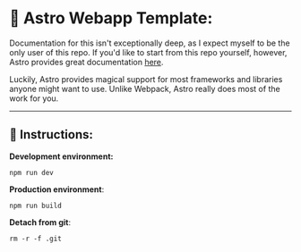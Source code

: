 # 🚀 **Astro Webapp Template**:

Documentation for this isn't exceptionally deep, as I expect myself to be the only user of this repo. If you'd like to start from this repo yourself, however, Astro provides great documentation [here](https://docs.astro.build/en/getting-started/).

Luckily, Astro provides magical support for most frameworks and libraries anyone might want to use. Unlike Webpack, Astro really does most of the work for you.

---

## 📑 **Instructions**:


**Development environment:**

```
npm run dev
```

**Production environment**:

```
npm run build
```

**Detach from git**:

```
rm -r -f .git
```
